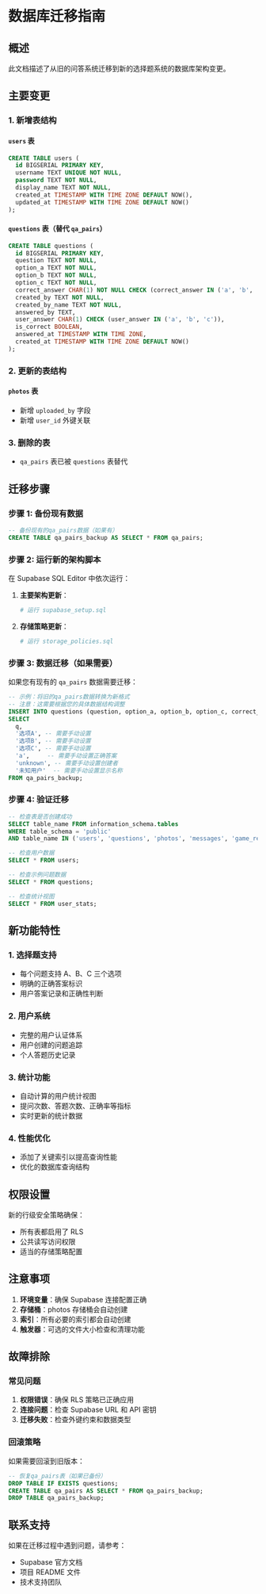# 数据库迁移指南

## 概述
此文档描述了从旧的问答系统迁移到新的选择题系统的数据库架构变更。

## 主要变更

### 1. 新增表结构

#### `users` 表
```sql
CREATE TABLE users (
  id BIGSERIAL PRIMARY KEY,
  username TEXT UNIQUE NOT NULL,
  password TEXT NOT NULL,
  display_name TEXT NOT NULL,
  created_at TIMESTAMP WITH TIME ZONE DEFAULT NOW(),
  updated_at TIMESTAMP WITH TIME ZONE DEFAULT NOW()
);
```

#### `questions` 表（替代 `qa_pairs`）
```sql
CREATE TABLE questions (
  id BIGSERIAL PRIMARY KEY,
  question TEXT NOT NULL,
  option_a TEXT NOT NULL,
  option_b TEXT NOT NULL,
  option_c TEXT NOT NULL,
  correct_answer CHAR(1) NOT NULL CHECK (correct_answer IN ('a', 'b', 'c')),
  created_by TEXT NOT NULL,
  created_by_name TEXT NOT NULL,
  answered_by TEXT,
  user_answer CHAR(1) CHECK (user_answer IN ('a', 'b', 'c')),
  is_correct BOOLEAN,
  answered_at TIMESTAMP WITH TIME ZONE,
  created_at TIMESTAMP WITH TIME ZONE DEFAULT NOW()
);
```

### 2. 更新的表结构

#### `photos` 表
- 新增 `uploaded_by` 字段
- 新增 `user_id` 外键关联

### 3. 删除的表
- `qa_pairs` 表已被 `questions` 表替代

## 迁移步骤

### 步骤 1: 备份现有数据
```sql
-- 备份现有的qa_pairs数据（如果有）
CREATE TABLE qa_pairs_backup AS SELECT * FROM qa_pairs;
```

### 步骤 2: 运行新的架构脚本
在 Supabase SQL Editor 中依次运行：

1. **主要架构更新**：
   ```bash
   # 运行 supabase_setup.sql
   ```

2. **存储策略更新**：
   ```bash
   # 运行 storage_policies.sql
   ```

### 步骤 3: 数据迁移（如果需要）
如果您有现有的 `qa_pairs` 数据需要迁移：

```sql
-- 示例：将旧的qa_pairs数据转换为新格式
-- 注意：这需要根据您的具体数据结构调整
INSERT INTO questions (question, option_a, option_b, option_c, correct_answer, created_by, created_by_name)
SELECT 
  q,
  '选项A', -- 需要手动设置
  '选项B', -- 需要手动设置
  '选项C', -- 需要手动设置
  'a',     -- 需要手动设置正确答案
  'unknown', -- 需要手动设置创建者
  '未知用户'  -- 需要手动设置显示名称
FROM qa_pairs_backup;
```

### 步骤 4: 验证迁移
```sql
-- 检查表是否创建成功
SELECT table_name FROM information_schema.tables 
WHERE table_schema = 'public' 
AND table_name IN ('users', 'questions', 'photos', 'messages', 'game_records');

-- 检查用户数据
SELECT * FROM users;

-- 检查示例问题数据
SELECT * FROM questions;

-- 检查统计视图
SELECT * FROM user_stats;
```

## 新功能特性

### 1. 选择题支持
- 每个问题支持 A、B、C 三个选项
- 明确的正确答案标识
- 用户答案记录和正确性判断

### 2. 用户系统
- 完整的用户认证体系
- 用户创建的问题追踪
- 个人答题历史记录

### 3. 统计功能
- 自动计算的用户统计视图
- 提问次数、答题次数、正确率等指标
- 实时更新的统计数据

### 4. 性能优化
- 添加了关键索引以提高查询性能
- 优化的数据库查询结构

## 权限设置

新的行级安全策略确保：
- 所有表都启用了 RLS
- 公共读写访问权限
- 适当的存储策略配置

## 注意事项

1. **环境变量**：确保 Supabase 连接配置正确
2. **存储桶**：photos 存储桶会自动创建
3. **索引**：所有必要的索引都会自动创建
4. **触发器**：可选的文件大小检查和清理功能

## 故障排除

### 常见问题

1. **权限错误**：确保 RLS 策略已正确应用
2. **连接问题**：检查 Supabase URL 和 API 密钥
3. **迁移失败**：检查外键约束和数据类型

### 回滚策略

如果需要回滚到旧版本：
```sql
-- 恢复qa_pairs表（如果已备份）
DROP TABLE IF EXISTS questions;
CREATE TABLE qa_pairs AS SELECT * FROM qa_pairs_backup;
DROP TABLE qa_pairs_backup;
```

## 联系支持

如果在迁移过程中遇到问题，请参考：
- Supabase 官方文档
- 项目 README 文件
- 技术支持团队


